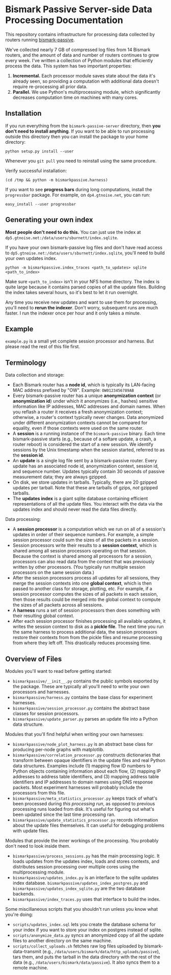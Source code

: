 Bismark Passive Server-side Data Processing Documentation
=========================================================

This repository contains infrastructure for processing data collected by
routers running [bismark-passive](https://github.com/sburnett/bismark-passive).

We've collected nearly 7 GB of compressed log files from 14 Bismark routers, and
the amount of data and number of routers continues to grow every week. I've
written a collection of Python modules that efficiently process the data. This
system has two important properties:

1. **Incremental.** Each processor module saves state about the data it's
   already seen, so providing a computation with additional data doesn't require
   re-processing all prior data.
2. **Parallel.** We use Python's multiprocessing module, which significantly
   decreases computation time on machines with many cores.

Installation
------------

If you run everything from the `bismark-passive-server` directory, then **you
don't need to install anything**. If you want to be able to run processing
outside this directory then you can install the package to your home directory:

    python setup.py install --user

Whenever you `git pull` you need to reinstall using the same procedure.

Verify successful installation:

    (cd /tmp && python -m bismarkpassive.harness)

If you want to see **progress bars** during long computations, install the
`progressbar` package. For example, on `dp4.gtnoise.net`, you can run:

    easy_install --user progressbar

Generating your own index
-------------------------

**Most people don't need to do this.** You can just use the index at
`dp5.gtnoise.net:/data/users/sburnett/index.sqlite`.

If you have your own bismark-passive log files and don't have read access to
`dp5.gtnoise.net:/data/users/sburnett/index.sqlite`, you'll need to build your
own updates index.

    python -m bismarkpassive.index_traces <path_to_updates> sqlite <path_to_index>

Make sure `<path_to_index>` isn't in your NFS home directory. The index is quite
large because it contains parsed copies of all the update files. Building the
index takes several hours, so it's best to let it run overnight.

Any time you receive new updates and want to use them for processing, you'll
need to **rerun the indexer**. Don't worry, subsequent runs are much faster. I
run the indexer once per hour and it only takes a minute.

Example
-------

`example.py` is a small yet complete session processor and harness. But please
read the rest of this file first.

Terminology
-----------

Data collection and storage:

- Each Bismark router has a **node id**, which is typically its LAN-facing MAC
  address prefixed by "OW". Example: `OW0123456789AB`
- Every bismark-passive router has a unique **anonymization context** (or
  **anonymization id**) under which it anonymizes (i.e., hashes) sensitive
  information like IP addresses, MAC addresses and domain names. When you
  reflash a router it receives a fresh anonymization context; otherwise, a
  router's context typically never changes. Data anonymized under different
  anonymization contexts cannot be compared for equality, even if those contexts
  were used on the same router.
- A **session** is a running instance of the `bismark-passive` binary. Each time
  bismark-passive starts (e.g., because of a softare update, a crash, a router
  reboot) is considered the start of a new session. We identify sessions by the
  Unix timestamp when the session started, referred to as the **session id**.
- An **update** is a single log file sent by a bismark-passive router. Every
  update has an associated node id, anonymization context, session id, and
  sequence number. Updates typically contain 30 seconds of passive measurement
  data; they are always gzipped.
- On disk, we store updates in tarballs. Typically, there are 20 gzipped
  updates per tarball. Note that these are tarballs of gzips, *not* gzipped
  tarballs.
- The **updates index** is a giant sqlite database containing efficient
  representations of all the update files. You interact with the data via the
  updates index and should never read the data files directly.

Data processing:

- A **session processor** is a computation which we run on all of a session's
  updates in order of their sequence numbers. For example, a simple session
  processor could sum the sizes of all the packets in a session.
- Session processors write their results to a **session context**, which is
  shared among all session processors operating on that session. Because the
  context is shared among all processors for a session, processors can also read
  data from the context that was previously written by other processors. (You
  typically run multiple session processors on the same session data.)
- After the session processors process all updates for all sessions, they merge
  the session contexts into one **global context**, which is then passed to
  another class for storage, plotting, etc. For example, if a session processor
  computes the sizes of all packets in each session, then those results could be
  merged into the global context to compute the sizes of all packets across all
  sessions.
- A **harness** runs a set of session processors then does something with their
  resulting global context.
- After each session processor finishes processing all available updates, it
  writes the session context to disk as a **pickle file**. The next time you run
  the same harness to process additional data, the session processors restore
  their contexts from from the pickle files and resume processing from where
  they left off. This drastically reduces processing time.

Overview of Files
-----------------

Modules you'll want to read before getting started:

- `bismarkpassive/__init__.py` contains the public symbols exported by the package. These are
  typically all you'll need to write your own processors and harnesses.
- `bismarkpassive/harness.py` contains the base class for experiment harnesses.
- `bismarkpassive/session_processor.py` contains the abstract base classes for session processors.
- `bismarkpassive/update_parser.py` parses an update file into a Python data structure.

Modules that you'll find helpful when writing your own harnesses:

- `bismarkpassive/node_plot_harness.py` is an abstract base class for producing per-node graphs with matplotlib.
- `bismarkpassive/correlation_processor.py` constructs dictionaries that transform
  between opaque identifiers in the update files and real Python data
  structures.  Examples include (1) mapping flow ID numbers to Python objects
  containing information about each flow, (2) mapping IP addresses to address
  table identifiers, and (3) mapping address table identifiers and IP addresses
  to domain names using DNS response packets. Most experiment harnesses will
  probably include the processors from this file.
- `bismarkpassive/meta_statistics_processor.py` keeps track of what's been processed
  during *this processing run*, as opposed to previous processing runs loaded
  from disk. It's useful for figuring out what's been updated since the last
  time processing ran.
- `bismarkpassive/update_statistics_processor.py` records information about the
  update files themselves. It can useful for debugging problems with update
  files.

Modules that provide the inner workings of the processing. You probably don't
need to look inside them.

- `bismarkpassive/process_sessions.py` has the main processing logic. It loads updates from
  the updates index, loads and stores contexts, and distributes session
  processing over multiple cores using the multiprocessing module.
- `bismarkpassive/updates_index.py` is an interface to the sqlite updates index
  database. `bismarkpassive/updates_index_postgres.py` and
  `bismarkpassive/updates_index_sqlite.py` are the two database backends.
- `bismarkpassive/index_traces.py` uses that interface to build the index.

Some miscillaneous scripts that you shouldn't run unless you know what you're doing:

- `scripts/updates_index.sql` lets you create the database schema for your index
  if you want to store your index on postgres instead of sqlite.
- `scripts/anonymize_data.py` syncs an anonymized copy of all the update files to
  another directory on the same machine.
- `scripts/collect_uploads.sh` fetches raw log files uploaded by bismark-data-transmit
  (e.g., `/data/users/bismark/data/http_uploads/passive`), tars them, and puts
  the tarball in the data directory with the rest of the data (e.g.,
  `/data/users/bismark/data/passive`). It also syncs them to a remote machine.
